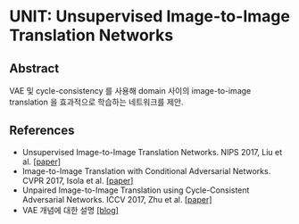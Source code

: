 # UNIT: Unsupervised Image-to-Image Translation Networks

## Abstract
VAE 및 cycle-consistency 를 사용해 domain 사이의 image-to-image translation 을 효과적으로 학습하는 네트워크를 제안.

## References
* Unsupervised Image-to-Image Translation Networks. NIPS 2017, Liu et al. [[paper]](https://arxiv.org/abs/1703.00848)
* Image-to-Image Translation with Conditional Adversarial Networks. CVPR 2017, Isola et al. [[paper]](https://arxiv.org/abs/1611.07004)
* Unpaired Image-to-Image Translation using Cycle-Consistent Adversarial Networks. ICCV 2017, Zhu et al. [[paper]](https://arxiv.org/abs/1703.10593)
* VAE 개념에 대한 설명 [[blog]](https://ratsgo.github.io/generative%20model/2018/01/27/VAE/)
